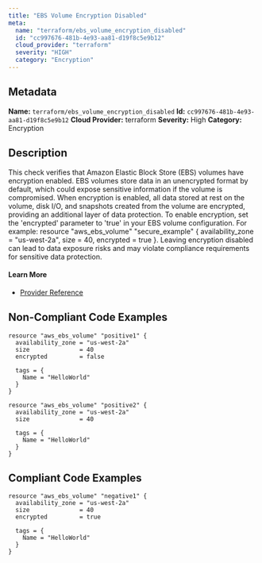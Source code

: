 ```yaml
---
title: "EBS Volume Encryption Disabled"
meta:
  name: "terraform/ebs_volume_encryption_disabled"
  id: "cc997676-481b-4e93-aa81-d19f8c5e9b12"
  cloud_provider: "terraform"
  severity: "HIGH"
  category: "Encryption"
---
```

## Metadata
**Name:** `terraform/ebs_volume_encryption_disabled`
**Id:** `cc997676-481b-4e93-aa81-d19f8c5e9b12`
**Cloud Provider:** terraform
**Severity:** High
**Category:** Encryption
## Description
This check verifies that Amazon Elastic Block Store (EBS) volumes have encryption enabled. EBS volumes store data in an unencrypted format by default, which could expose sensitive information if the volume is compromised. When encryption is enabled, all data stored at rest on the volume, disk I/O, and snapshots created from the volume are encrypted, providing an additional layer of data protection. To enable encryption, set the 'encrypted' parameter to 'true' in your EBS volume configuration. For example: resource "aws_ebs_volume" "secure_example" { availability_zone = "us-west-2a", size = 40, encrypted = true }. Leaving encryption disabled can lead to data exposure risks and may violate compliance requirements for sensitive data protection.

#### Learn More

 - [Provider Reference](https://registry.terraform.io/providers/hashicorp/aws/latest/docs/resources/ebs_volume#encrypted)

## Non-Compliant Code Examples
```aws
resource "aws_ebs_volume" "positive1" {
  availability_zone = "us-west-2a"
  size              = 40
  encrypted         = false

  tags = {
    Name = "HelloWorld"
  }
}

```

```aws
resource "aws_ebs_volume" "positive2" {
  availability_zone = "us-west-2a"
  size              = 40

  tags = {
    Name = "HelloWorld"
  }
}

```

## Compliant Code Examples
```aws
resource "aws_ebs_volume" "negative1" {
  availability_zone = "us-west-2a"
  size              = 40
  encrypted         = true

  tags = {
    Name = "HelloWorld"
  }
}

```